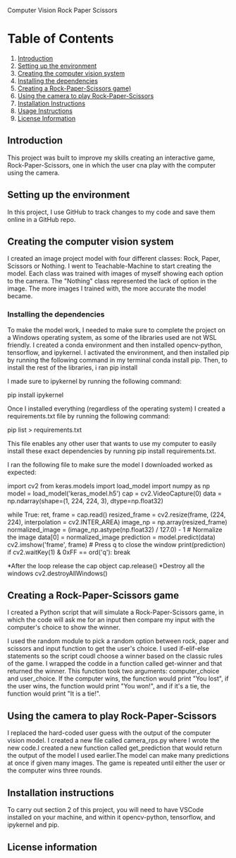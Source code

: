 Computer Vision Rock Paper Scissors

# Table of Contents
1. [Introduction](#introduction)
2. [Setting up the environment](#Setting-up-the-environment)
3. [Creating the computer vision system](#Creating-the-computer-vision-system)
4. [Installing the dependencies](#Installing-the-dependencies)
5. [Creating a Rock-Paper-Scissors game)](#Creating-a-Rock-Paper-Scissors-game)
6. [Using the camera to play Rock-Paper-Scissors](#Using-the-camera-to-play-Rock-Paper-Scissors)
7. [Installation Instructions](#Installation-Instructions)
8. [Usage Instructions](#Usage-Instructions)
9. [License Information](#License-Information)
    
## Introduction

This project was built to improve my skills creating an interactive game, Rock-Paper-Scissors, one in which the user cna play with the computer using the camera.

## Setting up the environment

In this project, I use GitHub to track changes to my code and save them online in a GitHub repo. 

## Creating the computer vision system

I created an image project model with four different classes: Rock, Paper, Scissors or Nothing. I went to Teachable-Machine  to start creating the model. Each class was trained with images of myself showing each option to the camera. The "Nothing" class represented the lack of option in the image. The more images I trained with, the more accurate the model became.

### Installing the dependencies

To make the model work, I needed to make sure to complete the project on a Windows operating system, as some of the libraries used are not WSL friendly. I created a conda environment and then installed opencv-python, tensorflow, and ipykernel.
I activated the environment, and then installed pip by running the following command in my terminal conda install pip. Then, to install the rest of the libraries, i ran pip install <library>

I made sure to ipykernel by running the following command:

pip install ipykernel

Once I installed everything (regardless of the operating system) I created a requirements.txt file by running the following command:

pip list > requirements.txt

This file enables any other user that wants to use my computer to easily install these exact dependencies by running pip install requirements.txt.

I ran the following file to make sure the model I downloaded worked as expected:

import cv2
from keras.models import load_model
import numpy as np
model = load_model('keras_model.h5')
cap = cv2.VideoCapture(0)
data = np.ndarray(shape=(1, 224, 224, 3), dtype=np.float32)

while True: 
    ret, frame = cap.read()
    resized_frame = cv2.resize(frame, (224, 224), interpolation = cv2.INTER_AREA)
    image_np = np.array(resized_frame)
    normalized_image = (image_np.astype(np.float32) / 127.0) - 1 # Normalize the image
    data[0] = normalized_image
    prediction = model.predict(data)
    cv2.imshow('frame', frame)
    # Press q to close the window
    print(prediction)
    if cv2.waitKey(1) & 0xFF == ord('q'):
        break
            
  *After the loop release the cap object
cap.release()
  *Destroy all the windows
cv2.destroyAllWindows()


## Creating a Rock-Paper-Scissors game

I created a Python script that will simulate a Rock-Paper-Scissors game, in which the code will ask me for an input then compare my input with the computer's choice to show the winner. 

I used the random module to pick a random option between rock, paper and scissors and input function to get the user's choice. I used if-elif-else statements so the script coudl choose a winner based on the classic rules of the game. I wrapped the codde in a function called get-winner and that returned the winner. This function took two arguments: computer_choice and user_choice.
If the computer wins, the function would print "You lost", if the user wins, the function would print "You won!", and if it's a tie, the function would print "It is a tie!".

## Using the camera to play Rock-Paper-Scissors

I replaced the hard-coded user guess with the output of the computer vision model. I created a new file called camera_rps.py where I wrote the new code.I created a new function called get_prediction that would return the output of the model I used earlier.The model can make many predictions at once if given many images. The game is repeated until either the user or the computer wins three rounds.

## Installation instructions

To carry out section 2 of this project, you will need to have VSCode installed on your machine, and within it opencv-python, tensorflow, and ipykernel and pip. 

## License information







